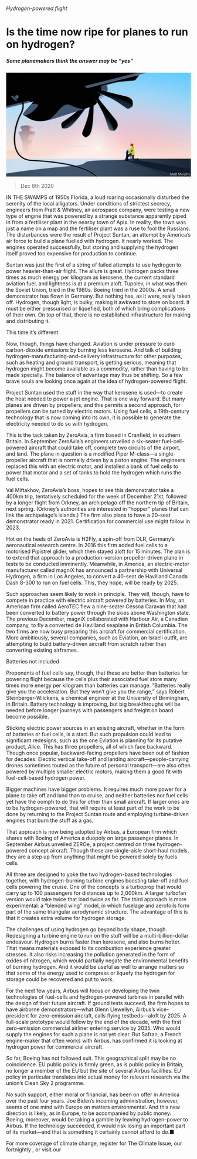 ###### Hydrogen-powered flight

# Is the time now ripe for planes to run on hydrogen? 

##### Some planemakers think the answer may be “yes” 

![image](images/20201212_STD001.jpg) 

> Dec 8th 2020 


IN THE SWAMPS of 1950s Florida, a loud roaring occasionally disturbed the serenity of the local alligators. Under conditions of strictest secrecy, engineers from Pratt &amp; Whitney, an aerospace company, were testing a new type of engine that was powered by a strange substance apparently piped in from a fertiliser plant in the nearby town of Apix. In reality, the town was just a name on a map and the fertiliser plant was a ruse to fool the Russians. The disturbances were the result of Project Suntan, an attempt by America’s air force to build a plane fuelled with hydrogen. It nearly worked. The engines operated successfully, but storing and supplying the hydrogen itself proved too expensive for production to continue.


Suntan was just the first of a string of failed attempts to use hydrogen to power heavier-than-air flight. The allure is great. Hydrogen packs three times as much energy per kilogram as kerosene, the current standard aviation fuel, and lightness is at a premium aloft. Tupolev, in what was then the Soviet Union, tried in the 1980s. Boeing tried in the 2000s. A small demonstrator has flown in Germany. But nothing has, as it were, really taken off. Hydrogen, though light, is bulky, making it awkward to store on board. It must be either pressurised or liquefied, both of which bring complications of their own. On top of that, there is no established infrastructure for making and distributing it.


This time it’s different


Now, though, things have changed. Aviation is under pressure to curb carbon-dioxide emissions by burning less kerosene. And talk of building hydrogen-manufacturing-and-delivery infrastructure for other purposes, such as heating and ground transport, is getting serious, meaning that hydrogen might become available as a commodity, rather than having to be made specially. The balance of advantage may thus be shifting. So a few brave souls are looking once again at the idea of hydrogen-powered flight.




Project Suntan used the stuff in the way that kerosene is used—to create the heat needed to power a jet engine. That is one way forward. But many planes are driven by propellers, and this permits a second approach, for propellers can be turned by electric motors. Using fuel cells, a 19th-century technology that is now coming into its own, it is possible to generate the electricity needed to do so with hydrogen.


This is the tack taken by ZeroAvia, a firm based in Cranfield, in southern Britain. In September ZeroAvia’s engineers unveiled a six-seater fuel-cell-powered aircraft that could take off, complete two circuits of the airport, and land. The plane in question is a modified Piper M-class—a single-propeller aircraft that is normally driven by a piston engine. The engineers replaced this with an electric motor, and installed a bank of fuel cells to power that motor and a set of tanks to hold the hydrogen which runs the fuel cells.


Val Miftakhov, ZeroAvia’s boss, hopes to see this demonstrator take a 400km trip, tentatively scheduled for the week of December 21st, followed by a longer flight from Orkney, an archipelago off the northern tip of Britain, next spring. (Orkney’s authorities are interested in “hopper” planes that can link the archipelago’s islands.) The firm also plans to have a 20-seat demonstrator ready in 2021. Certification for commercial use might follow in 2023.


Hot on the heels of ZeroAvia is H2Fly, a spin-off from DLR, Germany’s aeronautical research centre. In 2016 this firm added fuel cells to a motorised Pipistrel glider, which then stayed aloft for 15 minutes. The plan is to extend that approach to a production-version propeller-driven plane in tests to be conducted imminently. Meanwhile, in America, an electric-motor manufacturer called magniX has announced a partnership with Universal Hydrogen, a firm in Los Angeles, to convert a 40-seat de Havilland Canada Dash 8-300 to run on fuel cells. This, they hope, will be ready by 2025.


Such approaches seem likely to work in principle. They will, though, have to compete in practice with electric aircraft powered by batteries. In May, an American firm called AeroTEC flew a nine-seater Cessna Caravan that had been converted to battery power through the skies above Washington state. The previous December, magniX collaborated with Harbour Air, a Canadian company, to fly a converted de Havilland seaplane in British Columbia. The two firms are now busy preparing this aircraft for commercial certification. More ambitiously, several companies, such as Eviation, an Israeli outfit, are attempting to build battery-driven aircraft from scratch rather than converting existing airframes.

Batteries not included


Proponents of fuel cells say, though, that these are better than batteries for powering flight because the cells plus their associated fuel store many times more energy per kilogram than batteries can manage. “Batteries really give you the acceleration. But they won’t give you the range,” says Robert Steinberger-Wilckens, a chemical engineer at the University of Birmingham, in Britain. Battery technology is improving, but big breakthroughs will be needed before longer journeys with passengers and freight on board become possible.


Sticking electric power sources in an existing aircraft, whether in the form of batteries or fuel cells, is a start. But such propulsion could lead to significant redesigns, such as the one Eviation is planning for its putative product, Alice. This has three propellers, all of which face backward. Though once popular, backward-facing propellers have been out of fashion for decades. Electric vertical take-off and landing aircraft—people-carrying drones sometimes touted as the future of personal transport—are also often powered by multiple smaller electric motors, making them a good fit with fuel-cell-based hydrogen power.


Bigger machines have bigger problems. It requires much more power for a plane to take off and land than to cruise, and neither batteries nor fuel cells yet have the oomph to do this for other than small aircraft. If larger ones are to be hydrogen-powered, that will require at least part of the work to be done by returning to the Project Suntan route and employing turbine-driven engines that burn the stuff as a gas.


That approach is now being adopted by Airbus, a European firm which shares with Boeing of America a duopoly on large passenger planes. In September Airbus unveiled ZEROe, a project centred on three hydrogen-powered concept aircraft. Though these are single-aisle short-haul models, they are a step up from anything that might be powered solely by fuels cells.


All three are designed to yoke the two hydrogen-based technologies together, with hydrogen-burning turbine engines boosting take-off and fuel cells powering the cruise. One of the concepts is a turboprop that would carry up to 100 passengers for distances up to 2,000km. A larger turbofan version would take twice that load twice as far. The third approach is more experimental: a “blended wing” model, in which fuselage and aerofoils form part of the same triangular aerodynamic structure. The advantage of this is that it creates extra volume for hydrogen storage.


The challenges of using hydrogen go beyond body shape, though. Redesigning a turbine engine to run on the stuff will be a multi-billion-dollar endeavour. Hydrogen burns faster than kerosene, and also burns hotter. That means materials exposed to its combustion experience greater stresses. It also risks increasing the pollution generated in the form of oxides of nitrogen, which would partially negate the environmental benefits of burning hydrogen. And it would be useful as well to arrange matters so that some of the energy used to compress or liquefy the hydrogen for storage could be recovered and put to work.


For the next few years, Airbus will focus on developing the twin technologies of fuel-cells and hydrogen-powered turbines in parallel with the design of their future aircraft. If ground tests succeed, the firm hopes to have airborne demonstrators—what Glenn Llewellyn, Airbus’s vice-president for zero-emission aircraft, calls flying testbeds—aloft by 2025. A full-scale prototype would follow by the end of the decade, with the first zero-emission commercial airliner entering service by 2035. Who would supply the engines for such a plane is not yet clear. But Safran, a French engine-maker that often works with Airbus, has confirmed it is looking at hydrogen power for commercial aircraft.


So far, Boeing has not followed suit. This geographical split may be no coincidence. EU public policy is firmly green, as is public policy in Britain, no longer a member of the EU but the site of several Airbus facilities. EU policy in particular translates into actual money for relevant research via the union’s Clean Sky 2 programme.


No such support, either moral or financial, has been on offer in America over the past four years. Joe Biden’s incoming administration, however, seems of one mind with Europe on matters environmental. And this new direction is likely, as in Europe, to be accompanied by public money. Boeing, moreover, would be taking a gamble by leaving hydrogen-power to Airbus. If the technology succeeded, it would risk losing an important part of its market—and that is something it certainly cannot afford to do.■


For more coverage of climate change, register for The Climate Issue, our fortnightly , or visit our 


